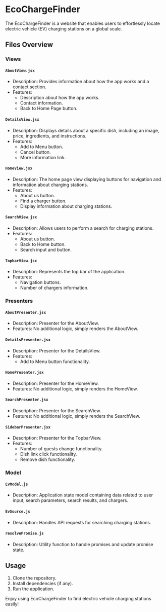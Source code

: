 # EcoChargeFinder

The EcoChargeFinder is a website that enables users to effortlessly locate electric vehicle (EV) charging stations on a global scale.

## Files Overview

### Views

#### `AboutView.jsx`
- Description: Provides information about how the app works and a contact section.
- Features:
  - Description about how the app works.
  - Contact information.
  - Back to Home Page button.

#### `DetailsView.jsx`
- Description: Displays details about a specific dish, including an image, price, ingredients, and instructions.
- Features:
  - Add to Menu button.
  - Cancel button.
  - More information link.

#### `HomeView.jsx`
- Description: The home page view displaying buttons for navigation and information about charging stations.
- Features:
  - About us button.
  - Find a charger button.
  - Display information about charging stations.

#### `SearchView.jsx`
- Description: Allows users to perform a search for charging stations.
- Features:
  - About us button.
  - Back to Home button.
  - Search input and button.

#### `TopbarView.jsx`
- Description: Represents the top bar of the application.
- Features:
  - Navigation buttons.
  - Number of chargers information.

### Presenters

#### `AboutPresenter.jsx`
- Description: Presenter for the AboutView.
- Features: No additional logic, simply renders the AboutView.

#### `DetailsPresenter.jsx`
- Description: Presenter for the DetailsView.
- Features:
  - Add to Menu button functionality.

#### `HomePresenter.jsx`
- Description: Presenter for the HomeView.
- Features: No additional logic, simply renders the HomeView.

#### `SearchPresenter.jsx`
- Description: Presenter for the SearchView.
- Features: No additional logic, simply renders the SearchView.

#### `SidebarPresenter.jsx`
- Description: Presenter for the TopbarView.
- Features:
  - Number of guests change functionality.
  - Dish link click functionality.
  - Remove dish functionality.

### Model

#### `EvModel.js`
- Description: Application state model containing data related to user input, search parameters, search results, and chargers.

#### `EvSource.js`
- Description: Handles API requests for searching charging stations.

#### `resolvePromise.js`
- Description: Utility function to handle promises and update promise state.

## Usage

1. Clone the repository.
2. Install dependencies (if any).
3. Run the application.

Enjoy using EcoChargeFinder to find electric vehicle charging stations easily!
